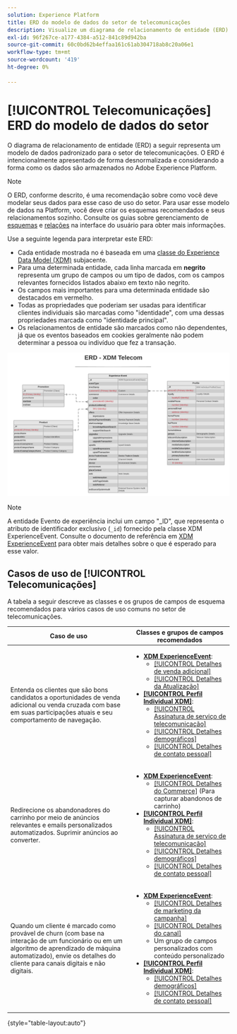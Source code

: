 ```yaml
---
solution: Experience Platform
title: ERD do modelo de dados do setor de telecomunicações
description: Visualize um diagrama de relacionamento de entidade (ERD) que descreva um modelo de dados padronizado para o setor de telecomunicações, compatível com o Experience Data Model (XDM) para uso no Adobe Experience Platform.
exl-id: 96f267ce-a177-4384-a512-841c89d942ba
source-git-commit: 60c0bd62b4effaa161c61ab304718ab8c20a06e1
workflow-type: tm+mt
source-wordcount: '419'
ht-degree: 0%

---
```


# [!UICONTROL Telecomunicações] ERD do modelo de dados do setor

O diagrama de relacionamento de entidade (ERD) a seguir representa um modelo de dados padronizado para o setor de telecomunicações. O ERD é intencionalmente apresentado de forma desnormalizada e considerando a forma como os dados são armazenados no Adobe Experience Platform.

>[!NOTE]
>
>O ERD, conforme descrito, é uma recomendação sobre como você deve modelar seus dados para esse caso de uso do setor. Para usar esse modelo de dados na Platform, você deve criar os esquemas recomendados e seus relacionamentos sozinho. Consulte os guias sobre gerenciamento de [esquemas](../../ui/resources/schemas.md) e [relações](../../tutorials/relationship-ui.md) na interface do usuário para obter mais informações.

Use a seguinte legenda para interpretar este ERD:

* Cada entidade mostrada no é baseada em uma [classe do Experience Data Model (XDM)](../composition.md#class) subjacente.
* Para uma determinada entidade, cada linha marcada em **negrito** representa um grupo de campos ou um tipo de dados, com os campos relevantes fornecidos listados abaixo em texto não negrito.
* Os campos mais importantes para uma determinada entidade são destacados em vermelho.
* Todas as propriedades que poderiam ser usadas para identificar clientes individuais são marcadas como &quot;identidade&quot;, com uma dessas propriedades marcada como &quot;identidade principal&quot;.
* Os relacionamentos de entidade são marcados como não dependentes, já que os eventos baseados em cookies geralmente não podem determinar a pessoa ou indivíduo que fez a transação.


![](../../images/industries/telecom.png)

>[!NOTE]
>
>A entidade Evento de experiência inclui um campo &quot;_ID&quot;, que representa o atributo de identificador exclusivo (`_id`) fornecido pela classe XDM ExperienceEvent. Consulte o documento de referência em [XDM ExperienceEvent](../../classes/experienceevent.md) para obter mais detalhes sobre o que é esperado para esse valor.

## Casos de uso de [!UICONTROL Telecomunicações]

A tabela a seguir descreve as classes e os grupos de campos de esquema recomendados para vários casos de uso comuns no setor de telecomunicações.

| Caso de uso | Classes e grupos de campos recomendados |
| --- | --- |
| Entenda os clientes que são bons candidatos a oportunidades de venda adicional ou venda cruzada com base em suas participações atuais e seu comportamento de navegação. | <ul><li>**[XDM ExperienceEvent](../../classes/experienceevent.md)**:<ul><li>[[!UICONTROL Detalhes de venda adicional]](../../field-groups/event/upsell-details.md)</li><li>[[!UICONTROL Detalhes da Atualização]](../../field-groups/event/upgrade-details.md)</li></ul></li><li>**[[!UICONTROL Perfil Individual XDM]](../../classes/individual-profile.md)**:<ul><li>[[!UICONTROL Assinatura de serviço de telecomunicação]](../../field-groups/profile/telecom-subscription.md)</li><li>[[!UICONTROL Detalhes demográficos]](../../field-groups/profile/demographic-details.md)</li><li>[[!UICONTROL Detalhes de contato pessoal]](../../field-groups/profile/personal-contact-details.md)</li></ul></li></ul> |
| Redirecione os abandonadores do carrinho por meio de anúncios relevantes e emails personalizados automatizados. Suprimir anúncios ao converter. | <ul><li>**[XDM ExperienceEvent](../../classes/experienceevent.md)**:<ul><li>[[!UICONTROL Detalhes do Commerce]](../../field-groups/event/upsell-details.md) (Para capturar abandonos de carrinho)</li></ul></li><li>**[[!UICONTROL Perfil Individual XDM]](../../classes/individual-profile.md)**:<ul><li>[[!UICONTROL Assinatura de serviço de telecomunicação]](../../field-groups/profile/telecom-subscription.md)</li><li>[[!UICONTROL Detalhes demográficos]](../../field-groups/profile/demographic-details.md)</li><li>[[!UICONTROL Detalhes de contato pessoal]](../../field-groups/profile/personal-contact-details.md)</li></ul></li></ul> |
| Quando um cliente é marcado como provável de churn (com base na interação de um funcionário ou em um algoritmo de aprendizado de máquina automatizado), envie os detalhes do cliente para canais digitais e não digitais. | <ul><li>**[XDM ExperienceEvent](../../classes/experienceevent.md)**:<ul><li>[[!UICONTROL Detalhes de marketing da campanha]](../../field-groups/event/campaign-marketing-details.md)</li><li>[[!UICONTROL Detalhes do canal]](../../field-groups/event/channel-details.md)</li><li>Um grupo de campos personalizados com conteúdo personalizado</li></ul></li><li>**[[!UICONTROL Perfil Individual XDM]](../../classes/individual-profile.md)**:<ul><li>[[!UICONTROL Detalhes demográficos]](../../field-groups/profile/demographic-details.md)</li><li>[[!UICONTROL Detalhes de contato pessoal]](../../field-groups/profile/personal-contact-details.md)</li></ul></li></ul> |

{style="table-layout:auto"}
